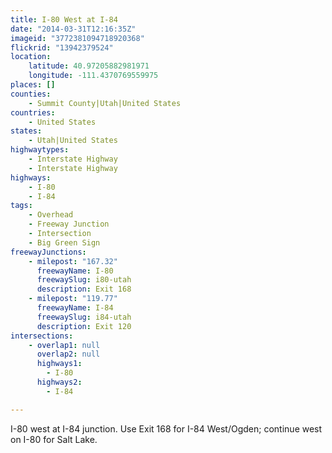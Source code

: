 ```yaml
---
title: I-80 West at I-84
date: "2014-03-31T12:16:35Z"
imageid: "3772381094718920368"
flickrid: "13942379524"
location:
    latitude: 40.97205882981971
    longitude: -111.4370769559975
places: []
counties:
    - Summit County|Utah|United States
countries:
    - United States
states:
    - Utah|United States
highwaytypes:
    - Interstate Highway
    - Interstate Highway
highways:
    - I-80
    - I-84
tags:
    - Overhead
    - Freeway Junction
    - Intersection
    - Big Green Sign
freewayJunctions:
    - milepost: "167.32"
      freewayName: I-80
      freewaySlug: i80-utah
      description: Exit 168
    - milepost: "119.77"
      freewayName: I-84
      freewaySlug: i84-utah
      description: Exit 120
intersections:
    - overlap1: null
      overlap2: null
      highways1:
        - I-80
      highways2:
        - I-84

---
```

I-80 west at I-84 junction.  Use Exit 168 for I-84 West/Ogden; continue west on I-80 for Salt Lake.